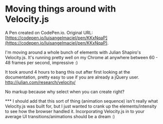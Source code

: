 # Moving things around with Velocity.js

A Pen created on CodePen.io. Original URL: [https://codepen.io/luisangelmaciel/pen/KKxNqaP](https://codepen.io/luisangelmaciel/pen/KKxNqaP).

I'm moving around a whole bunch of elements with Julian Shapiro's Velocity.js. It's running pretty well on my Chrome at anywhere between 60 - 48 frames per second, impressive :)

It took around 4 hours to bang this out after first looking at the documentation, pretty easy to use if you are already a jQuery user. http://julian.com/research/velocity/

No markup because why select when you can create right?

*** I should add that this sort of thing (animation sequence) isn't really what Velocity.js was built for, but I just wanted to crank up the elements/intensity to see how the browser handled it. Incorporating Velocity.js in to your average UI transitions/animations should be a dream :)